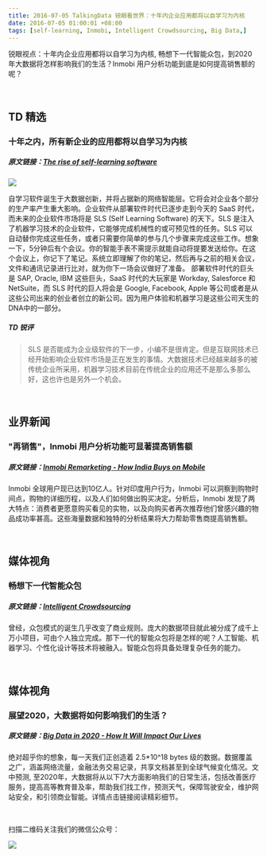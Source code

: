 ```yaml
---
title: 2016-07-05 TalkingData 锐眼看世界：十年内企业应用都将以自学习为内核
date: 2016-07-05 01:00:01 +08:00
tags: [self-learning, Inmobi, Intelligent Crowdsourcing, Big Data,]
---
```


锐眼视点：十年内企业应用都将以自学习为内核, 畅想下一代智能众包，到2020年大数据将怎样影响我们的生活？Inmobi 用户分析功能到底是如何提高销售额的呢？

<br>

## TD 精选

### 十年之内，所有新企业的应用都将以自学习为内核

##### 原文链接：[The rise of self-learning software](http://www.recode.net/2016/6/29/12045632/self-learning-software-enterprise-predictive-big-data-net-intelligence)

![](http://i2.piimg.com/567952/0f09cd5273ae881f.png)

自学习软件诞生于大数据创新，并将占据新的网络智能层。它将会对企业各个部分的生产率产生重大影响。企业软件从部署软件时代已逐步走到今天的 SaaS 时代，而未来的企业软件市场将是 SLS (Self Learning Software) 的天下。SLS 是注入了机器学习技术的企业软件，它能够完成机械性的或可预见性的任务。SLS 可以自动替你完成这些任务，或者只需要你简单的参与几个步骤来完成这些工作。想象一下，5分钟后有个会议。你的智能手表不需提示就能自动将提要发送给你。在这个会议上，你记下了笔记。系统立即理解了你的笔记，然后再与之前的相关会议，文件和通讯记录进行比对，就为你下一场会议做好了准备。
部署软件时代的巨头是 SAP, Oracle, IBM 这些巨头，SaaS 时代的大玩家是 Workday, Salesforce 和 NetSuite，而 SLS 时代的巨人将会是 Google, Facebook, Apple 等公司或者是从这些公司出来的创业者创立的新公司。因为用户体验和机器学习是这些公司天生的DNA中的一部分。

##### TD 锐评

> SLS 是否能成为企业级软件的下一步，小编不是很肯定。但是互联网技术已经开始影响企业软件市场是正在发生的事情。大数据技术已经越来越多的被传统企业所采用，机器学习技术目前在传统企业的应用还不是那么多那么好，这也许也是另外一个机会。

<br>

## 业界新闻

### "再销售"，Inmobi  用户分析功能可显著提高销售额

##### 原文链接：[Inmobi Remarketing - How India Buys on Mobile](http://inmobi.com/blog/2016/07/04/remarketing-how-india-buys-on-mobile)

Inmobi 全球用户现已达到10亿人。针对印度用户行为，Inmobi 可以洞察到购物时间点，购物的详细历程，以及人们如何做出购买决定。分析后，Inmobi 发现了两大特点：消费者更愿意购买看见的实物，以及向购买者再次推荐他们曾感兴趣的物品成功率甚高。这些海量数据和独特的分析结果将大力帮助零售商提高销售额。

<br>

## 媒体视角

### 畅想下一代智能众包

##### 原文链接：[Intelligent Crowdsourcing](https://channels.theinnovationenterprise.com/whitepapers/intelligent-crowdsourcing)

曾经，众包模式的诞生几乎改变了商业规则。庞大的数据项目就此被分成了成千上万小项目，可由个人独立完成。那下一代的智能众包将是怎样的呢？人工智能、机器学习、个性化设计等技术将被融入。智能众包将具备处理复杂任务的能力。

<br>

## 媒体视角

### 展望2020，大数据将如何影响我们的生活？

##### 原文链接：[Big Data in 2020 - How It Will Impact Our Lives](http://www.proactivecomputer.com/blog.bigdata2020.html)

绝对超乎你的想象，每一天我们正创造着 2.5*10^18 bytes 级的数据。数据覆盖之广，涵盖网络流量，金融法务交易记录，共享文档甚至到全球气候变化情况。文中预测, 至2020年，大数据将从以下7大方面影响我们的日常生活，包括改善医疗服务，提高高等教育普及率，帮助我们找工作，预测天气，保障驾驶安全，维护网站安全，和引领商业智能。详情点击链接阅读精彩细节。

<br>

扫描二维码关注我们的微信公众号：

![](http://i1.piimg.com/567416/809a4d3a14ac7fb3.jpg)
